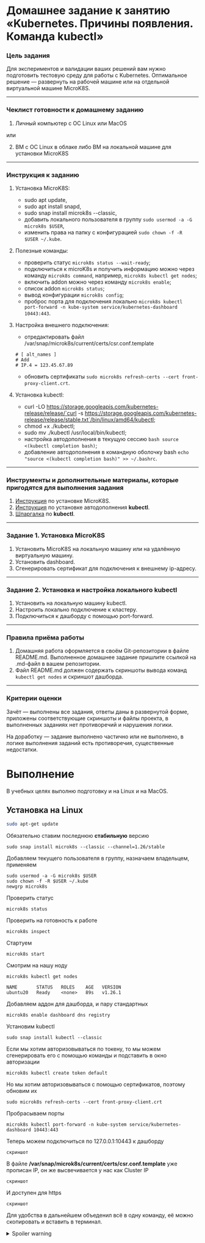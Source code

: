 # Домашнее задание к занятию «Kubernetes. Причины появления. Команда kubectl»

### Цель задания

Для экспериментов и валидации ваших решений вам нужно подготовить тестовую среду для работы с Kubernetes. Оптимальное решение — развернуть на рабочей машине или на отдельной виртуальной машине MicroK8S.

------

### Чеклист готовности к домашнему заданию

1. Личный компьютер с ОС Linux или MacOS 

или

2. ВМ c ОС Linux в облаке либо ВМ на локальной машине для установки MicroK8S  

------

### Инструкция к заданию

1. Установка MicroK8S:
    - sudo apt update,
    - sudo apt install snapd,
    - sudo snap install microk8s --classic,
    - добавить локального пользователя в группу `sudo usermod -a -G microk8s $USER`,
    - изменить права на папку с конфигурацией `sudo chown -f -R $USER ~/.kube`.

2. Полезные команды:
    - проверить статус `microk8s status --wait-ready`;
    - подключиться к microK8s и получить информацию можно через команду `microk8s command`, например, `microk8s kubectl get nodes`;
    - включить addon можно через команду `microk8s enable`; 
    - список addon `microk8s status`;
    - вывод конфигурации `microk8s config`;
    - проброс порта для подключения локально `microk8s kubectl port-forward -n kube-system service/kubernetes-dashboard 10443:443`.

3. Настройка внешнего подключения:
    - отредактировать файл /var/snap/microk8s/current/certs/csr.conf.template
    ```shell
    # [ alt_names ]
    # Add
    # IP.4 = 123.45.67.89
    ```
    - обновить сертификаты `sudo microk8s refresh-certs --cert front-proxy-client.crt`.

4. Установка kubectl:
    - curl -LO https://storage.googleapis.com/kubernetes-release/release/`curl -s https://storage.googleapis.com/kubernetes-release/release/stable.txt`/bin/linux/amd64/kubectl;
    - chmod +x ./kubectl;
    - sudo mv ./kubectl /usr/local/bin/kubectl;
    - настройка автодополнения в текущую сессию `bash source <(kubectl completion bash)`;
    - добавление автодополнения в командную оболочку bash `echo "source <(kubectl completion bash)" >> ~/.bashrc`.

------

### Инструменты и дополнительные материалы, которые пригодятся для выполнения задания

1. [Инструкция](https://microk8s.io/docs/getting-started) по установке MicroK8S.
2. [Инструкция](https://kubernetes.io/ru/docs/reference/kubectl/cheatsheet/#bash) по установке автодополнения **kubectl**.
3. [Шпаргалка](https://kubernetes.io/ru/docs/reference/kubectl/cheatsheet/) по **kubectl**.

------

### Задание 1. Установка MicroK8S

1. Установить MicroK8S на локальную машину или на удалённую виртуальную машину.
2. Установить dashboard.
3. Сгенерировать сертификат для подключения к внешнему ip-адресу.

------

### Задание 2. Установка и настройка локального kubectl
1. Установить на локальную машину kubectl.
2. Настроить локально подключение к кластеру.
3. Подключиться к дашборду с помощью port-forward.

------

### Правила приёма работы

1. Домашняя работа оформляется в своём Git-репозитории в файле README.md. Выполненное домашнее задание пришлите ссылкой на .md-файл в вашем репозитории.
2. Файл README.md должен содержать скриншоты вывода команд `kubectl get nodes` и скриншот дашборда.

------

### Критерии оценки
Зачёт — выполнены все задания, ответы даны в развернутой форме, приложены соответствующие скриншоты и файлы проекта, в выполненных заданиях нет противоречий и нарушения логики.

На доработку — задание выполнено частично или не выполнено, в логике выполнения заданий есть противоречия, существенные недостатки.

# Выполнение

В учебных целях выполню подготовку и на Linux и на MacOS.

## Установка на Linux

```bash
sudo apt-get update
```
Обязательно ставим последнюю **стабильную** версию
```
sudo snap install microk8s --classic --channel=1.26/stable
```
Добавляем текущего пользователя в группу, назначаем владельцем, применяем
```
sudo usermod -a -G microk8s $USER
sudo chown -f -R $USER ~/.kube
newgrp microk8s
```
Проверить статус
```
microk8s status
```
Проверить на готовность к работе
```
microk8s inspect
```
Стартуем
```
microk8s start
```
Смотрим на нашу ноду
```
microk8s kubectl get nodes
```
```
NAME       STATUS   ROLES    AGE   VERSION
ubuntu20   Ready    <none>   89s   v1.26.1
```
Добавляем аддон для дашборда, и пару стандартных
```
microk8s enable dashboard dns registry
```
Установим kubectl
```
sudo snap install kubectl --classic
```
Если мы хотим авторизовываться по токену, то мы можем сгенерировать его с помощью команды и подставить в окно авторизации
```
microk8s kubectl create token default
```
Но мы хотим авторизовываться с помощью сертификатов, поэтому обновим их
```
sudo microk8s refresh-certs --cert front-proxy-client.crt
```
Пробрасываем порты
```
microk8s kubectl port-forward -n kube-system service/kubernetes-dashboard 10443:443
```
Теперь можем подключиться по 127.0.0.1:10443 к дашборду

```
скриншот
```
В файле **/var/snap/microk8s/current/certs/csr.conf.template** уже прописан IP, он же высвечивается у нас как Cluster IP
```
скриншот
```
И доступен для https
```
скриншот
```
Для удобства в дальнейшем объеденил всё в одну команду, её можно скопировать и вставить в терминал.  


<details>

  <summary>Spoiler warning</summary>

  

  Spoiler text. Note that it's important to have a space after the summary tag. You should be able to write any markdown you want inside the `<details>` tag... just make sure you close `<details>` afterward.

  
```
sudo echo '#!/bin/bash

# Check if running as root
if [[ $EUID -ne 0 ]]; then
   echo "This script must be run as root"
   exit 1
fi

# Install microk8s
snap install microk8s --classic

# Install kubectl
snap install kubectl --classic

# Add current user to microk8s group
sudo usermod -a -G microk8s igor
sudo chown -f -R igor ~/.kube

# Enable required microk8s addons
microk8s enable dns dashboard storage

# Refresh-certs
microk8s refresh-certs --cert front-proxy-client.crt

# Wait ready
microk8s status --wait-ready
microk8s kubectl wait -n kube-system --for=condition=ready pod --all
echo "Wait pending pods"
sleep 60s

while :
do
    if [[ -z $(microk8s kubectl get pods --all-namespaces | grep "0/1") ]]
    then
        echo "Pods ready"
        break
    else
        echo "Wait pending pods"
        sleep 5s
    fi
done

# View token
microk8s kubectl describe secret -n kube-system microk8s-dashboard-token | grep "token:"

echo " "
echo "You can access the Kubernetes dashboard at https://127.0.0.1:10443"
echo " "
echo "Useful commands:"
echo " "
echo "newgrp microk8s"
echo " "

# Enable port forwarding
microk8s kubectl port-forward -n kube-system service/kubernetes-dashboard 10443:443' >> install_k8s.sh && sudo bash install_k8s.sh
```

  

</details>









